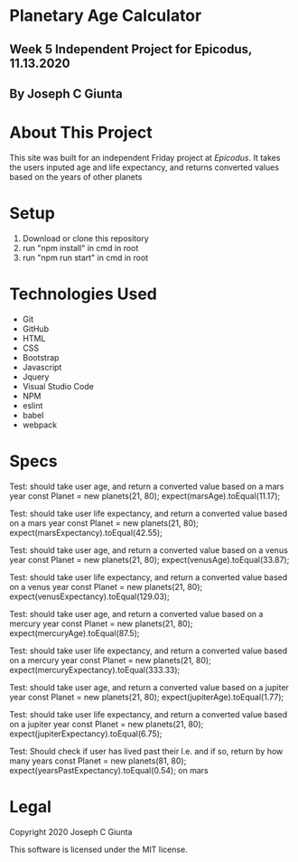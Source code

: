 # Planetary Age Calculator
## Week 5 Independent Project for Epicodus, 11.13.2020
## By Joseph C Giunta
# About This Project
This site was built for an independent Friday project at _Epicodus_. It takes the users inputed age and life expectancy, and returns converted values based on the years of other planets

# Setup

1. Download or clone this repository
3. run "npm install" in cmd in root
5. run "npm run start" in cmd in root

# Technologies Used
* Git
* GitHub
* HTML
* CSS
* Bootstrap
* Javascript
* Jquery
* Visual Studio Code
* NPM
* eslint
* babel
* webpack

# Specs
Test: should take user age, and return a converted value based on a mars year
  const Planet = new planets(21, 80);
expect(marsAge).toEqual(11.17);

Test: should take user life expectancy, and return a converted value based on a mars year
  const Planet = new planets(21, 80);
expect(marsExpectancy).toEqual(42.55);

Test: should take user age, and return a converted value based on a venus year
  const Planet = new planets(21, 80);
expect(venusAge).toEqual(33.87);

Test: should take user life expectancy, and return a converted value based on a venus year
  const Planet = new planets(21, 80);
expect(venusExpectancy).toEqual(129.03);

Test: should take user age, and return a converted value based on a mercury year
  const Planet = new planets(21, 80);
expect(mercuryAge).toEqual(87.5);

Test: should take user life expectancy, and return a converted value based on a mercury year
  const Planet = new planets(21, 80);
expect(mercuryExpectancy).toEqual(333.33);

Test: should take user age, and return a converted value based on a jupiter year
  const Planet = new planets(21, 80);
expect(jupiterAge).toEqual(1.77);

Test: should take user life expectancy, and return a converted value based on a jupiter year
  const Planet = new planets(21, 80);
expect(jupiterExpectancy).toEqual(6.75);

Test: Should check if user has lived past their l.e. and if so, return by how many years
  const Planet = new planets(81, 80);
expect(yearsPastExpectancy).toEqual(0.54); on mars

# Legal

Copyright 2020 Joseph C Giunta

This software is licensed under the MIT license.